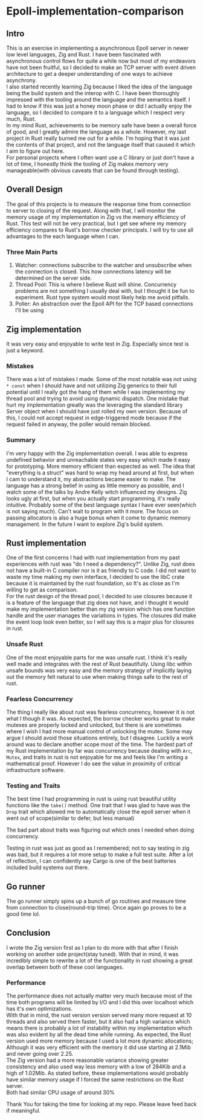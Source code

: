 # Epoll-implementation-comparison

## Intro

This is an exercise in implementing a asynchronous Epoll server in newer low level languages, Zig and Rust.
I have been fascinated with asynchronous control flows for quite a while now but most of my endeavors have not been fruitful, so I decided to make an TCP server with event driven architecture to get a deeper understanding of one ways to achieve asynchrony.
<br/>
I also started recently learning Zig because I liked the idea of the language being the build system and the interop with C. I have been thoroughly impressed with the tooling around the language and the semantics itself. I had to know if this was just a honey moon phase or did I actually enjoy the language, so I decided to compare it to a language which I respect very much, Rust.
<br/>
In my mind Rust, achievements to be memory safe have been a overall force of good, and I greatly admire the language as a whole.
However, my last project in Rust really burned me out for a while.
I'm hoping that it was just the contents of that project, and not the language itself that caused it which I aim to figure out here.
<br/>
For personal projects where I often want use a C library or just don't have a lot of time, I honestly think the tooling of Zig makes memory very manageable(with obvious caveats that can be found through testing).

## Overall Design

The goal of this projects is to measure the response time from connection to server to closing of the request.
Along with that, I will monitor the memory usage of my implementation in Zig vs the memory efficiency of Rust.
This test will not be very practical, but I get see where my memory efficiency compares to Rust's borrow checker principals.
I will try to use all advantages to the each language when I can.

### Three Main Parts

1. Watcher: connections subscribe to the watcher and unsubscribe when the connection is closed. This how connections latency will be determined on the server side.
2. Thread Pool: This is where I believe Rust will shine. Concurrency problems are not something I usually deal with, but I thought it be fun to experiment. Rust type system would most likely help me avoid pitfalls.
3. Poller: An abstraction over the Epoll API for the TCP based connections I'll be using

## Zig implementation

It was very easy and enjoyable to write test in Zig. Especially since test is just a keyword.

### Mistakes

There was a lot of mistakes I made. Some of the most notable was not using `* const` when I should have and not utilizing Zig generics to their full potential until I really got the hang of them while I was implementing my thread pool and trying to avoid using dynamic dispatch.
One mistake that hurt my implementation greatly was the leveraging the standard library Server object when I should have just rolled my own version. Because of this, I could not accept request in edge-triggered mode because if the request failed in anyway, the poller would remain blocked.

### Summary

I'm very happy with the Zig implementation overall. I was able to express undefined behavior and unreachable states very easy which made it easy for prototyping. More memory efficient than expected as well.
The idea that "everything is a struct" was hard to wrap my head around at first, but when I cam to understand it, my abstractions became easier to make.
The language has a strong belief in using as little memory as possible, and I watch some of the talks by Andre Kelly witch influenced my designs.
Zig looks ugly at first, but when you actually start programming, it's really intuitive. Probably some of the best language syntax I have ever seen(which is not saying much).
Can't wait to program with it more.
The focus on passing allocators is also a huge bonus when it come to dynamic memory management.
In the future I want to explore Zig's build system.

## Rust implementation

One of the first concerns I had with rust implementation from my past experiences with rust was "do I need a dependency?". Unlike Zig, rust does not have a built-in C compiler nor is it as friendly to C code. I did not want to waste my time making my own interface, I decided to use the libC crate because it is maintained by the rust foundation, so It's as close as I'm willing to get as comparison.
<br/>
For the rust design of the thread pool, I decided to use closures because it is a feature of the language that zig does not have, and I thought it would make my implementation better than my zig version which has one function handle and the user manages the variations in types.
The closures did make the event loop look even better, so I will say this is a major plus for closures in rust.

### Unsafe Rust

One of the most enjoyable parts for me was unsafe rust. I think it's really well made and integrates with the rest of Rust beautifully.
Using libc within unsafe bounds was very easy and the memory strategy of implicitly laying out the memory felt natural to use when making things safe to the rest of rust.

### Fearless Concurrency

The thing I really like about rust was fearless concurrency, however it is not what I though it was.
As expected, the borrow checker works great to make mutexes are properly locked and unlocked, but there is are sometimes where I wish I had more manual control of unlocking the mutex.
Some may argue I should avoid those situations entirely, but I disagree.
Luckily a work around was to declare another scope most of the time.
The hardest part of my Rust implementation by far was concurrency because dealing with `Arc`, `Mutex`, and traits in rust is not enjoyable for me and feels like I'm writing a mathematical proof.
However I do see the value in proximity of critical infrastructure software.

### Testing and Traits

The best time I had programming in rust is using rust beautiful utility functions like the `take()` method.
One trait that I was glad to have was the `Drop` trait which allowed me to automatically close the epoll server when it went out of scope(similar to defer, but less manual)

The bad part about traits was figuring out which ones I needed when doing concurrency.

Testing in rust was just as good as I remembered; not to say testing in zig was bad, but it requires a lot more setup to make a full test suite. After a lot of reflection, I can confidently say Cargo is one of the best batteries included build systems out there.

## Go runner

The go runner simply spins up a bunch of go routines and measure time from connection to close(round-trip time).
Once again go proves to be a good time lol.

## Conclusion

I wrote the Zig version first as I plan to do more with that after I finish working on another side project(stay tuned).
With that in mind, it was incredibly simple to rewrite a lot of the functionality in rust showing a great overlap between both of these cool languages.

### Performance

The performance does not actually matter very much because most of the time both programs will be limited by I/O and I did this over localhost which has it's own optimizations.
<br/>
With that in mind, the rust version version served many more request at 10 threads and also served them faster, but it also had a high variance which means there is probably a lot of instability within my implementation which was also evident by all the dead time while running.
As expected, the Rust version used more memory because I used a lot more dynamic allocations; Although it was very efficient with the memory it did use starting at 2.1Mib and never going over 2.25.
<br/>
The Zig version had a more reasonable variance showing greater consistency and also used way less memory with a low of 284Kib and a high of 1.02Mib. As stated before, these implementations would probably have similar memory usage if I forced the same restrictions on the Rust server.
<br/>
Both had similar CPU usage of around 30%

Thank You for taking the time for looking at my repo. Please leave feed back if meaningful.
